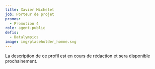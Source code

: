 ```yaml
---
title: Xavier Michelet
job: Porteur de projet
promos:
  - Promotion 4
role: agent-public
defis:
  - Datalympics
image: img/placeholder_homme.svg
---
```

La description de ce profil est en cours de rédaction et sera disponible prochainement.

